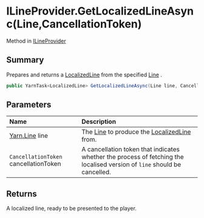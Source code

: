 # ILineProvider.GetLocalizedLineAsync(Line,CancellationToken)

Method in [ILineProvider](/docs/api/csharp/yarn.unity.ilineprovider.md)

## Summary


Prepares and returns a  <a href="yarn.unity.localizedline.md">LocalizedLine</a>  from the specified
<a href="yarn.line.md">Line</a> .


```csharp
public YarnTask<LocalizedLine> GetLocalizedLineAsync(Line line, CancellationToken cancellationToken);
```

## Parameters

|Name|Description|
|:---|:---|
|[Yarn.Line](/docs/api/csharp/yarn.line.md) line|The  <a href="yarn.line.md">Line</a>  to produce the  <a href="yarn.unity.localizedline.md">LocalizedLine</a>  from.|
|`CancellationToken` cancellationToken|A cancellation token that indicates whether the process of fetching the localised version of  <code>line</code>  should be cancelled.|

## Returns

A localized line, ready to be presented to the
player.

